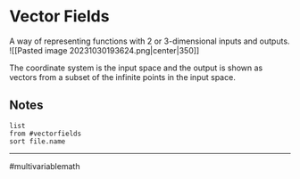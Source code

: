 # Vector Fields
A way of representing functions with $2$ or $3$-dimensional inputs and outputs.
![[Pasted image 20231030193624.png|center|350]]

The coordinate system is the input space and the output is shown as vectors from a subset of the infinite points in the input space.

## Notes
```dataview
list
from #vectorfields
sort file.name
```
---
#multivariablemath